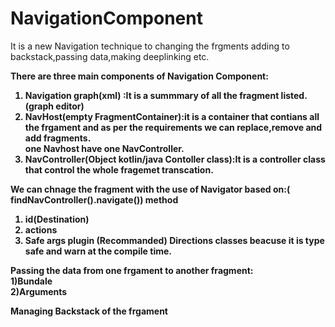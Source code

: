 # NavigationComponent
It is a new Navigation technique to changing the frgments adding to backstack,passing data,making deeplinking etc.<br>

<b>There are three main components of Navigation Component:<b><br>
1) Navigation graph(xml) :It is a summmary of all the fragment listed.(graph editor)<br>
2) NavHost(empty FragmentContainer):it is a container that contians all the frgament and as per the requirements we can replace,remove and add fragments.<br>
one Navhost have one NavController.<br>
3) NavController(Object kotlin/java Contoller class):It is a controller class that control the whole fragemet transcation.<br>

We can chnage the fragment with the use of Navigator based on:( findNavController().navigate()) method
1) id(Destination)
2) actions
3) Safe args plugin (Recommanded) Directions classes beacuse it is type safe and warn at the compile time.

Passing the data from one frgament to another fragment:<br>
  1)Bundale<br>
  2)Arguments<br>
  
Managing Backstack of the frgament

